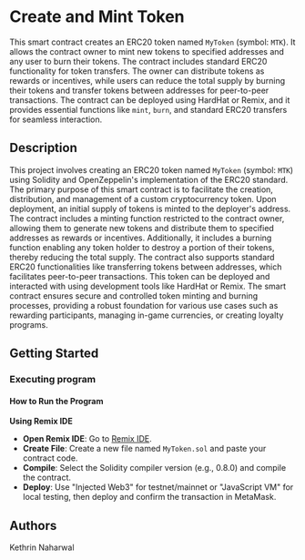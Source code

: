 # Create and Mint Token

This smart contract creates an ERC20 token named `MyToken` (symbol: `MTK`). It allows the contract owner to mint new tokens to specified addresses and any user to burn their tokens. The contract includes standard ERC20 functionality for token transfers. The owner can distribute tokens as rewards or incentives, while users can reduce the total supply by burning their tokens and transfer tokens between addresses for peer-to-peer transactions. The contract can be deployed using HardHat or Remix, and it provides essential functions like `mint`, `burn`, and standard ERC20 transfers for seamless interaction.

## Description

This project involves creating an ERC20 token named `MyToken` (symbol: `MTK`) using Solidity and OpenZeppelin's implementation of the ERC20 standard. The primary purpose of this smart contract is to facilitate the creation, distribution, and management of a custom cryptocurrency token. Upon deployment, an initial supply of tokens is minted to the deployer's address. The contract includes a minting function restricted to the contract owner, allowing them to generate new tokens and distribute them to specified addresses as rewards or incentives. Additionally, it includes a burning function enabling any token holder to destroy a portion of their tokens, thereby reducing the total supply. The contract also supports standard ERC20 functionalities like transferring tokens between addresses, which facilitates peer-to-peer transactions. This token can be deployed and interacted with using development tools like HardHat or Remix. The smart contract ensures secure and controlled token minting and burning processes, providing a robust foundation for various use cases such as rewarding participants, managing in-game currencies, or creating loyalty programs.

## Getting Started

### Executing program

#### How to Run the Program

 **Using Remix IDE**
   - **Open Remix IDE**: Go to [Remix IDE](https://remix.ethereum.org/).
   - **Create File**: Create a new file named `MyToken.sol` and paste your contract code.
   - **Compile**: Select the Solidity compiler version (e.g., 0.8.0) and compile the contract.
   - **Deploy**: Use "Injected Web3" for testnet/mainnet or "JavaScript VM" for local testing, then deploy and confirm the transaction in MetaMask.

## Authors

Kethrin Naharwal 

